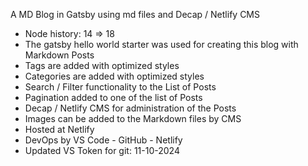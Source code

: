 A MD Blog in Gatsby using md files and Decap / Netlify CMS

- Node history: 14 => 18
- The gatsby hello world starter was used for creating this blog with Markdown Posts
- Tags are added with optimized styles
- Categories are added with optimized styles
- Search / Filter functionality to the List of Posts
- Pagination added to one of the list of Posts
- Decap / Netlify CMS for administration of the Posts
- Images can be added to the Markdown files by CMS
- Hosted at Netlify
- DevOps by VS Code - GitHub - Netlify
- Updated VS Token for git: 11-10-2024
